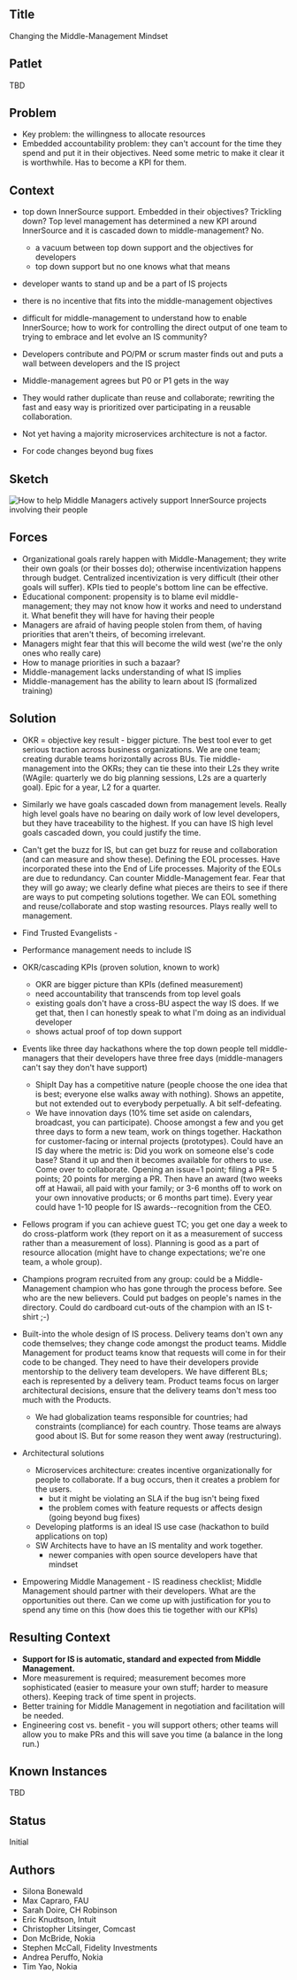 ## Title

Changing the Middle-Management Mindset

## Patlet

TBD

## Problem

* Key problem: the willingness to allocate resources
* Embedded accountability problem: they can't account for the time they spend and put it in their objectives. Need some metric to make it clear it is worthwhile. Has to become a KPI for them.

## Context

* top down InnerSource support. Embedded in their objectives? Trickling down? Top level management has determined a new KPI around InnerSource and it is cascaded down to middle-management? No.
    - a vacuum between top down support and the objectives for developers
    - top down support but no one knows what that means
* developer wants to stand up and be a part of IS projects
* there is no incentive that fits into the middle-management objectives
* difficult for middle-management to understand how to enable InnerSource; how to work for controlling the direct output of one team to trying to embrace and let evolve an IS community?

* Developers contribute and PO/PM or scrum master finds out and puts a wall between developers and the IS project
* Middle-management agrees but P0 or P1 gets in the way
* They would rather duplicate than reuse and collaborate; rewriting the fast and easy way is prioritized over participating in a reusable collaboration.
* Not yet having a majority microservices architecture is not a factor.
* For code changes beyond bug fixes

## Sketch

![How to help Middle Managers actively support InnerSource projects involving their people](http://teiru.net/images/middle_management_sketch_img_2257.jpg)

## Forces

* Organizational goals rarely happen with Middle-Management; they write their own goals (or their bosses do); otherwise incentivization happens through budget. Centralized incentivization is very difficult (their other goals will suffer). KPIs tied to people's bottom line can be effective.
* Educational component: propensity is to blame evil middle-management; they may not know how it works and need to understand it. What benefit they will have for having their people
* Managers are afraid of having people stolen from them, of having priorities that aren't theirs, of becoming irrelevant.
* Managers might fear that this will become the wild west (we're the only ones who really care)
* How to manage priorities in such a bazaar?
* Middle-management lacks understanding of what IS implies
* Middle-management has the ability to learn about IS (formalized training)

## Solution

* OKR = objective key result - bigger picture. The best tool ever to get serious traction across business organizations. We are one team; creating durable teams horizontally across BUs. Tie middle-management into the OKRs; they can tie these into their L2s they write (WAgile: quarterly we do big planning sessions, L2s are a quarterly goal).  Epic for a year, L2 for a quarter.
* Similarly we have goals cascaded down from management levels. Really high level goals have no bearing on daily work of low level developers, but they have traceability to the highest. If you can have IS high level goals cascaded down, you could justify the time.
* Can't get the buzz for IS, but can get buzz for reuse and collaboration (and can measure and show these). Defining the EOL processes. Have incorporated these into the End of Life processes. Majority of the EOLs are due to redundancy. Can counter Middle-Management fear. Fear that they will go away; we clearly define what pieces are theirs to see if there are ways to put competing solutions together. We can EOL something and reuse/collaborate and stop wasting resources. Plays really well to management.

* Find Trusted Evangelists -
* Performance management needs to include IS
* OKR/cascading KPIs (proven solution, known to work)
    - OKR are bigger picture than KPIs (defined measurement)
    - need accountability that transcends from top level goals
    - existing goals don't have a cross-BU aspect the way IS does. If we get that, then I can honestly speak to what I'm doing as an individual developer
    - shows actual proof of top down support
* Events like three day hackathons where the top down people tell middle-managers that their developers have three free days (middle-managers can't say they don't have support)
    - ShipIt Day has a competitive nature (people choose the one idea that is best; everyone else walks away with nothing). Shows an appetite, but not extended out to everybody perpetually. A bit self-defeating.
    - We have innovation days (10% time set aside on calendars, broadcast, you can participate). Choose amongst a few and you get three days to form a new team, work on things together. Hackathon for customer-facing or internal projects (prototypes). Could have an IS day where the metric is: Did you work on someone else's code base? Stand it up and then it becomes available for others to use. Come over to collaborate. Opening an issue=1 point; filing a PR= 5 points; 20 points for merging a PR. Then have an award (two weeks off at Hawaii, all paid with your family; or 3-6 months off to work on your own innovative products; or 6 months part time). Every year could have 1-10 people for IS awards--recognition from the CEO.
* Fellows program if you can achieve guest TC; you get one day a week to do cross-platform work (they report on it as a measurement of success rather than a measurement of loss). Planning is good as a part of resource allocation (might have to change expectations; we're one team, a whole group).
* Champions program recruited from any group: could be a Middle-Management champion who has gone through the process before. See who are the new believers. Could put badges on people's names in the directory. Could do cardboard cut-outs of the champion with an IS t-shirt ;-)

* Built-into the whole design of IS process. Delivery teams don't own any code themselves; they change code amongst the product teams. Middle Management for product teams know that requests will come in for their code to be changed. They need to have their developers provide mentorship to the delivery team developers. We have different BLs; each is represented by a delivery team. Product teams focus on larger architectural decisions, ensure that the delivery teams don't mess too much with the Products.
    - We had globalization teams responsible for countries; had constraints (compliance) for each country. Those teams are always good about IS. But for some reason they went away (restructuring).

* Architectural solutions
    - Microservices architecture: creates incentive organizationally for people to collaborate. If a bug occurs, then it creates a problem for the users.
        - but it might be violating an SLA if the bug isn't being fixed
        - the problem comes with feature requests or affects design (going beyond bug fixes)
    - Developing platforms is an ideal IS use case (hackathon to build applications on top)
    - SW Architects have to have an IS mentality and work together.
        - newer companies with open source developers have that mindset

* Empowering Middle Management - IS readiness checklist; Middle Management should partner with their developers. What are the opportunities out there. Can we come up with justification for you to spend any time on this (how does this tie together with our KPIs)

## Resulting Context

* **Support for IS is automatic, standard and expected from Middle Management.**
* More measurement is required; measurement becomes more sophisticated (easier to measure your own stuff; harder to measure others). Keeping track of time spent in projects.
* Better training for Middle Management in negotiation and facilitation will be needed.
* Engineering cost vs. benefit - you will support others; other teams will allow you to make PRs and this will save you time (a balance in the long run.)

## Known Instances

TBD

## Status

Initial

## Authors

* Silona Bonewald
* Max Capraro, FAU
* Sarah Doire, CH Robinson
* Eric Knudtson, Intuit
* Christopher Litsinger, Comcast
* Don McBride, Nokia
* Stephen McCall, Fidelity Investments
* Andrea Peruffo, Nokia
* Tim Yao, Nokia
